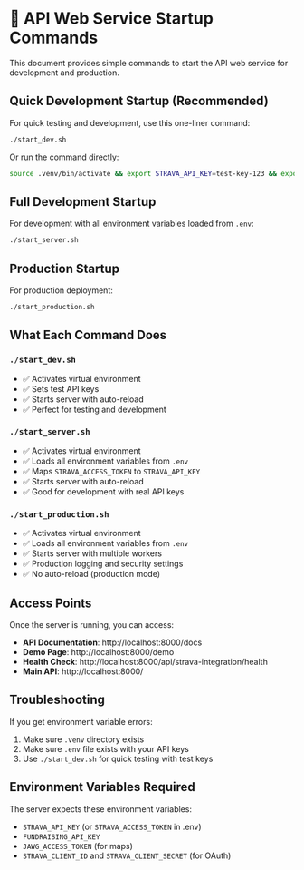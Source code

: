 # 🚀 API Web Service Startup Commands

This document provides simple commands to start the API web service for development and production.

## Quick Development Startup (Recommended)

For quick testing and development, use this one-liner command:

```bash
./start_dev.sh
```

Or run the command directly:
```bash
source .venv/bin/activate && export STRAVA_API_KEY=test-key-123 && export FUNDRAISING_API_KEY=test-fundraising-key-456 && uvicorn multi_project_api:app --host 0.0.0.0 --port 8000 --reload
```

## Full Development Startup

For development with all environment variables loaded from `.env`:

```bash
./start_server.sh
```

## Production Startup

For production deployment:

```bash
./start_production.sh
```

## What Each Command Does

### `./start_dev.sh`
- ✅ Activates virtual environment
- ✅ Sets test API keys
- ✅ Starts server with auto-reload
- ✅ Perfect for testing and development

### `./start_server.sh`
- ✅ Activates virtual environment
- ✅ Loads all environment variables from `.env`
- ✅ Maps `STRAVA_ACCESS_TOKEN` to `STRAVA_API_KEY`
- ✅ Starts server with auto-reload
- ✅ Good for development with real API keys

### `./start_production.sh`
- ✅ Activates virtual environment
- ✅ Loads all environment variables from `.env`
- ✅ Starts server with multiple workers
- ✅ Production logging and security settings
- ✅ No auto-reload (production mode)

## Access Points

Once the server is running, you can access:

- **API Documentation**: http://localhost:8000/docs
- **Demo Page**: http://localhost:8000/demo
- **Health Check**: http://localhost:8000/api/strava-integration/health
- **Main API**: http://localhost:8000/

## Troubleshooting

If you get environment variable errors:
1. Make sure `.venv` directory exists
2. Make sure `.env` file exists with your API keys
3. Use `./start_dev.sh` for quick testing with test keys

## Environment Variables Required

The server expects these environment variables:
- `STRAVA_API_KEY` (or `STRAVA_ACCESS_TOKEN` in .env)
- `FUNDRAISING_API_KEY`
- `JAWG_ACCESS_TOKEN` (for maps)
- `STRAVA_CLIENT_ID` and `STRAVA_CLIENT_SECRET` (for OAuth)
